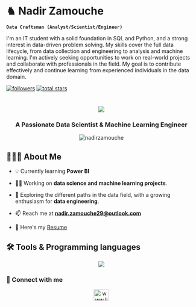 # ♞ Nadir Zamouche

**`Data Craftsman (Analyst/Scientist/Engineer)`**

I'm an IT student with a solid foundation in SQL and Python, and a strong interest in data-driven problem solving. My skills cover the full data lifecycle, from data collection and engineering to analysis and machine learning. I'm actively seeking opportunities to work on real-world projects and collaborate with professionals in the field. My goal is to contribute effectively and continue learning from experienced individuals in the data domain.

<p align="left">
      <a href="https://github.com/NadirZamouche?tab=followers">
         <img alt="followers" title="Follow me on Github" src="https://custom-icon-badges.demolab.com/github/followers/ForrestKnight?color=236ad3&labelColor=1155ba&style=for-the-badge&logo=person-add&label=Follow&logoColor=white"/></a>
      <a href="https://github.com/NadirZamouche?tab=repositoriess&sort=stargazers">
         <img alt="total stars" title="Total stars on GitHub" src="https://custom-icon-badges.demolab.com/github/stars/ForrestKnight?color=55960c&style=for-the-badge&labelColor=488207&logo=star"/></a>
   </p>

<h1 align="center">
  <img src="https://readme-typing-svg.herokuapp.com/?font=Fira+Code&size=35&color=00BCD4&center=true&vCenter=true&width=500&height=70&duration=4000&lines=Hi+There!+👋;+I'm+Zam!" />
</h1>

<h3 align="center">A Passionate Data Scientist & Machine Learning Engineer</h3>

<p align="center"> 
  <img src="https://komarev.com/ghpvc/?username=nadirzamouche&label=Profile%20views&color=0e75b6&style=flat-square" alt="nadirzamouche" />
</p>

## 👨🏻‍💻 About Me

- 💡 Currently learning **Power BI**

- 👨‍💻 Working on **data science and machine learning projects**.
  
- 🚀 Exploring the different paths in the data field, with a growing enthusiasm for **data engineering**.

- 📫 Reach me at **nadir.zamouche29@outlook.com**

- 📄 Here's my [Resume](https://drive.google.com/file/d/1c-SWJ8uKwmVu1Je2OoUntidAi4x2ZH0G/view?usp=drive_link)

## 🛠️ Tools & Programming languages
<p align="center">
  <img src="https://go-skill-icons.vercel.app/api/icons?i=mysql,sqlserver,postgresql,sqlite,py,sklearn,pbi,tableau,azure&perline=10" />
</p>

### 🔗 Connect with me
<p align="center">
  <a href="https://linkedin.com/in/nadirzamouche/" target="blank"><img align="center" src="https://raw.githubusercontent.com/rahuldkjain/github-profile-readme-generator/master/src/images/icons/Social/linked-in-alt.svg"
                                                                    alt="www.linkedin.com/in/nadirzamouche/" height="30" width="40" /></a>
</p>
